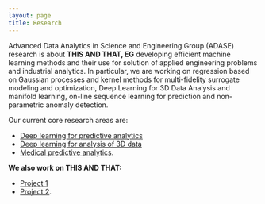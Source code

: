```yaml
---
layout: page
title: Research
---
```

Advanced Data Analytics in Science and Engineering Group (ADASE) research is about **THIS AND THAT, EG** developing efficient machine learning methods and their use for solution of applied engineering problems and industrial analytics.
In particular, we are working on regression based on Gaussian processes and kernel methods for multi-fidelity surrogate modeling and optimization, Deep Learning for 3D Data Analysis and manifold learning, on-line sequence learning for prediction and non-parametric anomaly detection.

Our current core research areas are:
* [Deep learning for predictive analytics](/analytics)
* [Deep learning for analysis of 3D data](/3ddl)
* [Medical predictive analytics](/medical).

**We also work on THIS AND THAT:**
* [Project 1](/link_to_project1)
* [Project 2](/link_to_project2).
